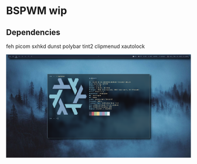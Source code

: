 # BSPWM wip

## Dependencies
feh
picom
sxhkd
dunst
polybar
tint2
clipmenud
xautolock

![alt text](https://github.com/dfosterj/bspwm-wip/blob/main/.images/bspwm.png)
